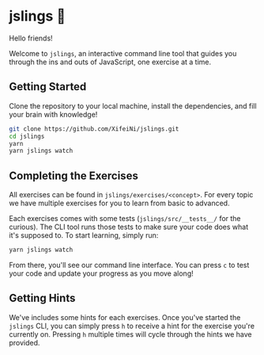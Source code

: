 # jslings 🐙

Hello friends!

Welcome to `jslings`, an interactive command line tool that guides you through the ins and outs of JavaScript, one exercise at a time.

## Getting Started

Clone the repository to your local machine, install the dependencies, and fill your brain with knowledge!

```bash
git clone https://github.com/XifeiNi/jslings.git
cd jslings
yarn
yarn jslings watch
```

## Completing the Exercises

All exercises can be found in `jslings/exercises/<concept>`. For every topic we have multiple exercises for you to learn from basic to advanced.

Each exercises comes with some tests (`jslings/src/__tests__/` for the curious). The CLI tool runs those tests to make sure your code does what it's supposed to. To start learning, simply run:

```bash
yarn jslings watch
```

From there, you'll see our command line interface. You can press `c` to test your code and update your progress as you move along!

## Getting Hints

We've includes some hints for each exercises. Once you've started the `jslings` CLI, you can simply press `h` to receive a hint for the exercise you're currently on. Pressing `h` multiple times will cycle through the hints we have provided.
